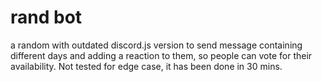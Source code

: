 # rand bot


a random with outdated discord.js version to send message containing different days and adding a reaction to them, so people can vote for their availability. Not tested for edge case, it has been done in 30 mins. 
